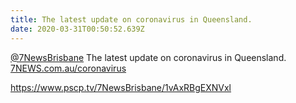```yaml
---
title: The latest update on coronavirus in Queensland.
date: 2020-03-31T00:50:52.639Z
---
```



[@7NewsBrisbane](https://twitter.com/7NewsBrisbane) The latest update on coronavirus in Queensland. [7NEWS.com.au/coronavirus](7NEWS.com.au/coronavirus) 

<https://www.pscp.tv/7NewsBrisbane/1vAxRBgEXNVxl>